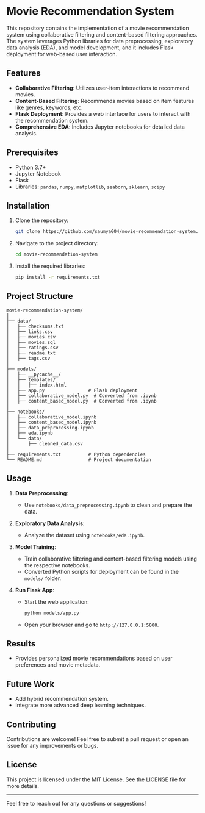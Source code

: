 # Movie Recommendation System

This repository contains the implementation of a movie recommendation system using collaborative filtering and content-based filtering approaches. The system leverages Python libraries for data preprocessing, exploratory data analysis (EDA), and model development, and it includes Flask deployment for web-based user interaction.

## Features

- **Collaborative Filtering**: Utilizes user-item interactions to recommend movies.
- **Content-Based Filtering**: Recommends movies based on item features like genres, keywords, etc.
- **Flask Deployment**: Provides a web interface for users to interact with the recommendation system.
- **Comprehensive EDA**: Includes Jupyter notebooks for detailed data analysis.

## Prerequisites

- Python 3.7+
- Jupyter Notebook
- Flask
- Libraries: `pandas`, `numpy`, `matplotlib`, `seaborn`, `sklearn`, `scipy`

## Installation

1. Clone the repository:
   ```bash
   git clone https://github.com/saumyaG04/movie-recommendation-system.git
   ```
2. Navigate to the project directory:
   ```bash
   cd movie-recommendation-system
   ```
3. Install the required libraries:
   ```bash
   pip install -r requirements.txt
   ```

## Project Structure

```
movie-recommendation-system/
│
├── data/
│   ├── checksums.txt
│   ├── links.csv
│   ├── movies.csv
│   ├── movies.sql
│   ├── ratings.csv
│   ├── readme.txt
│   ├── tags.csv
│
├── models/
│   ├── __pycache__/
│   ├── templates/
│   │   ├── index.html
│   ├── app.py                # Flask deployment
│   ├── collaborative_model.py  # Converted from .ipynb
│   ├── content_based_model.py  # Converted from .ipynb
│
├── notebooks/
│   ├── collaborative_model.ipynb
│   ├── content_based_model.ipynb
│   ├── data_preprocessing.ipynb
│   ├── eda.ipynb
│   └── data/
│       ├── cleaned_data.csv
│
├── requirements.txt          # Python dependencies
└── README.md                 # Project documentation
```

## Usage

1. **Data Preprocessing**:
   - Use `notebooks/data_preprocessing.ipynb` to clean and prepare the data.

2. **Exploratory Data Analysis**:
   - Analyze the dataset using `notebooks/eda.ipynb`.

3. **Model Training**:
   - Train collaborative filtering and content-based filtering models using the respective notebooks.
   - Converted Python scripts for deployment can be found in the `models/` folder.

4. **Run Flask App**:
   - Start the web application:
     ```bash
     python models/app.py
     ```
   - Open your browser and go to `http://127.0.0.1:5000`.

## Results

- Provides personalized movie recommendations based on user preferences and movie metadata.

## Future Work

- Add hybrid recommendation system.
- Integrate more advanced deep learning techniques.

## Contributing

Contributions are welcome! Feel free to submit a pull request or open an issue for any improvements or bugs.

## License

This project is licensed under the MIT License. See the LICENSE file for more details.

---

Feel free to reach out for any questions or suggestions!
